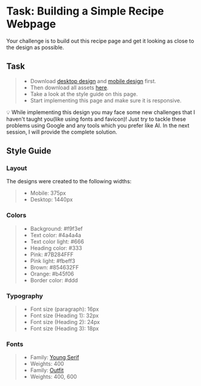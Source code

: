 # Task: Building a Simple Recipe Webpage

Your challenge is to build out this recipe page and get it looking as close to the design as possible.

## Task

> - Download [desktop design](https://drive.google.com/file/d/1XiT4ketB7WlO-ol2OyQvJT2xxw2URr8s/view?usp=sharing) and [mobile design](https://drive.google.com/file/d/1txwKUSse-pCdkfzmvWbwUkwOD3Fo4q3V/view?usp=sharing) first.
> - Then download all assets [here](https://drive.google.com/drive/folders/1K__IpBmOjg-OrkVpm5ld_11EmRMKH4OX?usp=sharing).
> - Take a look at the style guide on this page.
> - Start implementing this page and make sure it is responsive.

💡 While implementing this design you may face some new challenges that I haven't taught you(like using fonts and
favicon)! Just try
to tackle
these problems using Google and any tools which you prefer like AI. In the next session, I will provide the complete
solution.   


## Style Guide

### **Layout**

The designs were created to the following widths:

> - Mobile: 375px
> - Desktop: 1440px

### **Colors**

> - Background: #f9f3ef
> - Text color: #4a4a4a
> - Text color light: #666
> - Heading color: #333
> - Pink: #7B284FFF
> - Pink light: #fbeff3
> - Brown: #854632FF
> - Orange: #b45f06
> - Border color: #ddd

### **Typography**

> - Font size (paragraph): 16px
> - Font size (Heading 1): 32px
> - Font size (Heading 2): 24px
> - Font size (Heading 3): 18px

### **Fonts**

> - Family: [Young Serif](https://fonts.google.com/specimen/Young+Serif)
> - Weights: 400
> - Family: [Outfit](https://fonts.google.com/specimen/Outfit)
> - Weights: 400, 600